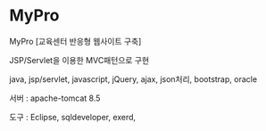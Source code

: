 # MyPro

MyPro
[교육센터 반응형 웹사이트 구축]

JSP/Servlet을 이용한 MVC패턴으로 구현

java, jsp/servlet, javascript, jQuery, ajax, json처리, bootstrap, oracle

서버 : apache-tomcat 8.5

도구 : Eclipse, sqldeveloper, exerd,
